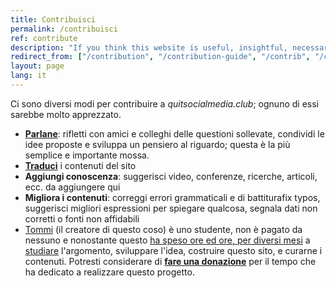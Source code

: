 ```yaml
---
title: Contribuisci
permalink: /contribuisci
ref: contribute
description: "If you think this website is useful, insightful, necessary and/or important, you should consider contributing to make it even better!"
redirect_from: ["/contribution", "/contribution-guide", "/contrib", "/contribuisci"]
layout: page
lang: it
---
```

Ci sono diversi modi per contribuire a *quitsocialmedia.club*; ognuno di essi sarebbe molto apprezzato.

- [**Parlane**](/condividi "Condividi questo sito"): rifletti con amici e colleghi delle questioni sollevate, condividi le idee proposte e sviluppa un pensiero al riguardo; questa è la più semplice e importante mossa.
- [**Traduci**](/l10n "Localization page") i contenuti del sito
- **Aggiungi conoscenza**: suggerisci video, conferenze, ricerche, articoli, ecc. da aggiungere qui
- **Migliora i contenuti**: correggi errori grammaticali e di battiturafix typos, suggerisci migliori espressioni per spiegare qualcosa, segnala dati non corretti o fonti non affidabili
- [Tommi](https://tommi.space "Tommi's personal website") (il creatore di questo coso) è uno studente, non è pagato da nessuno e nonostante questo <u>ha speso ore ed ore, per diversi mesi</u> a [studiare](/perché "Perché") l'argomento, sviluppare l'idea, costruire questo sito, e curarne i contenuti. Potresti considerare di **[fare una donazione](https://it.liberapay.com/tommi/donate "fai una donazione tramite Liberapay")** per il tempo che ha dedicato a realizzare questo progetto.